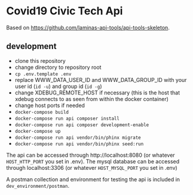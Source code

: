 # Covid19 Civic Tech Api

Based on https://github.com/laminas-api-tools/api-tools-skeleton.

## development

* clone this repository
* change directory to repository root
* `cp .env.template .env`
* replace WWW_DATA_USER_ID and WWW_DATA_GROUP_ID with your user id (`id -u`) and group id (`id -g`)
* change XDEBUG_REMOTE_HOST if necessary (this is the host that xdebug connects to as seen from within the docker container)
* change host ports if needed
* `docker-compose build`
* `docker-compose run api composer install`
* `docker-compose run api composer development-enable`
* `docker-compose up`
* `docker-compose run api vendor/bin/phinx migrate`
* `docker-compose run api vendor/bin/phinx seed:run`

The api can be accessed through http://localhost:8080 (or whatever `HOST_HTTP_PORT` you set in .env).
The mysql database can be accessed through localhost:3306 (or whatever `HOST_MYSQL_PORT` you set in .env)

A postman collection and environment for testing the api is included in `dev_environment/postman`.
  